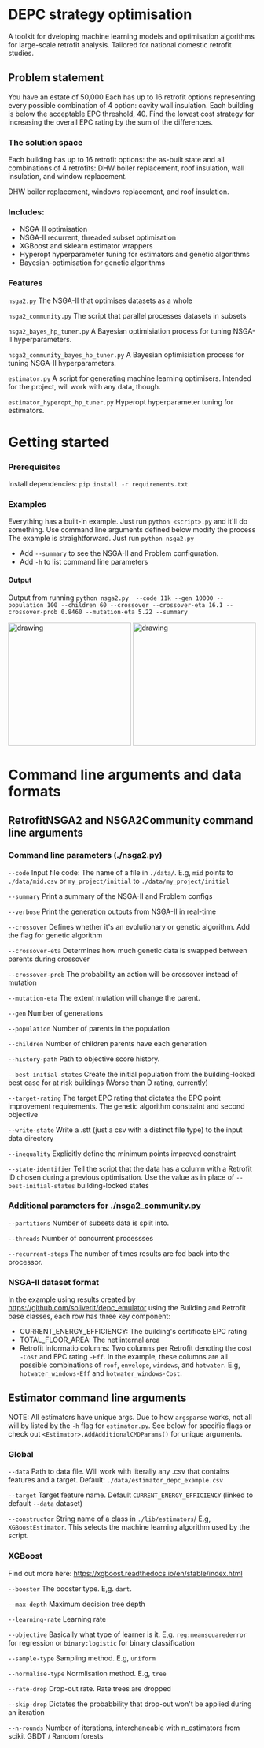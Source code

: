 # DEPC strategy optimisation
A toolkit for dveloping machine learning models and optimisation algorithms for large-scale retrofit analysis. Tailored for national domestic retrofit studies.
## Problem statement
You have an estate of 50,000 Each has up to 16 retrofit options representing every possible combination of 4 option: cavity wall insulation. Each building is below the acceptable EPC threshold, 40. Find the lowest cost strategy for increasing the overall EPC rating by the sum of the differences.
### The solution space
Each building has up to 16 retrofit options: the as-built state and all combinations of 4 retrofits: DHW boiler replacement, roof insulation, wall insulation, and window replacement.

DHW boiler replacement, windows replacement, and roof insulation.
### Includes:
- NSGA-II optimisation
- NSGA-II recurrent, threaded subset optimisation
- XGBoost and sklearn estimator wrappers
- Hyperopt hyperparameter tuning for estimators and genetic algorithms
- Bayesian-optimisation for genetic algorithms
### Features
`nsga2.py` The NSGA-II that optimises datasets as a whole

`nsga2_community.py` The script that parallel processes datasets in subsets

`nsga2_bayes_hp_tuner.py` A Bayesian optimisiation process for tuning NSGA-II hyperparameters.

`nsga2_community_bayes_hp_tuner.py` A Bayesian optimisiation process for tuning NSGA-II hyperparameters.

`estimator.py` A script for generating machine learning optimisers. Intended for the project, will work with any data, though.

`estimator_hyperopt_hp_tuner.py` Hyperopt hyperparameter tuning for estimators.

# Getting started
### Prerequisites
Install dependencies: `pip install -r requirements.txt`
### Examples
Everything has a built-in example. Just run `python <script>.py` and it'll do something. Use command line arguments defined below modify the process
The example is straightforward. Just run `python nsga2.py` 
- Add `--summary` to see the NSGA-II and Problem configuration.
- Add `-h` to list command line parameters
#### Output
Output from running `python nsga2.py  --code 11k --gen 10000 --population 100 --children 60 --crossover --crossover-eta 16.1 --crossover-prob 0.8460 --mutation-eta 5.22 --summary`

<img src="https://github.com/soliverit/depc_nsga2/assets/3307541/d0273235-bc44-4fd7-ad47-eb77cb3def6d)" alt="drawing" height="250"/>
   
<img src="https://github.com/soliverit/depc_nsga2/assets/3307541/edcf9c16-c146-4992-abb3-1bab41408642)" alt="drawing" height="250"/>


# Command line arguments and data formats
## RetrofitNSGA2 and NSGA2Community command line arguments
### Command line parameters (./nsga2.py)
`--code` Input file code: The name of a file in `./data/`. E.g, `mid` points to `./data/mid.csv` or `my_project/initial` to `./data/my_project/initial`

`--summary` Print a summary of the NSGA-II and Problem configs

`--verbose` Print the generation outputs from NSGA-II in real-time

`--crossover` Defines whether it's an evolutionary or genetic algorithm. Add the flag for genetic algorithm

`--crossover-eta`  Determines how much genetic data is swapped between parents during crossover

`--crossover-prob` The probability an action will be crossover instead of mutation

`--mutation-eta`  The extent mutation will change the parent. 

`--gen` Number of generations

`--population` Number of parents in the population

`--children` Number of children parents have each generation

`--history-path` Path to objective score history.

`--best-initial-states` Create the initial population from the building-locked best case for at risk buildings (Worse than D rating, currently)

`--target-rating` The target EPC rating that dictates the EPC point improvement requirements. The genetic algorithm constraint and second objective

`--write-state` Write a .stt (just a csv with a distinct file type) to the input data directory

`--inequality` Explicitly define the minimum points improved constraint

`--state-identifier` Tell the script that the data has a column with a Retrofit ID chosen during a previous optimisation. Use the value as in place of `--best-initial-states` building-locked states
### Additional parameters for ./nsga2_community.py
`--partitions` Number of subsets data is split into.

`--threads` Number of concurrent processses

`--recurrent-steps` The number of times results are fed back into the processor.
### NSGA-II dataset format
In the example using results created by https://github.com/soliverit/depc_emulator using the Building and Retrofit base classes, each row has three key component:

- CURRENT_ENERGY_EFFICIENCY:  The building's certificate EPC rating
- TOTAL_FLOOR_AREA: The net internal area
- Retrofit informatio columns: Two columns per Retrofit denoting the cost `-Cost` and EPC rating `-Eff`. In the example, these columns are all possible combinations of `roof`, `envelope`, `windows`, and `hotwater`. E.g, `hotwater_windows-Eff` and `hotwater_windows-Cost`.

## Estimator command line arguments
NOTE: All estimators have unique args. Due to how `argsparse` works, not all will by listed by the `-h` flag for `estimator.py`. See below for specific flags or check out `<Estimator>.AddAdditionalCMDParams()` for unique arguments.
### Global
`--data` Path to data file. Will work with literally any .csv that contains features and a target. Default: `./data/estimator_depc_example.csv`

`--target` Target feature name. Default `CURRENT_ENERGY_EFFICIENCY` (linked to default `--data` dataset)

`--constructor` String name of a class in `./lib/estimators`/ E.g, `XGBoostEstimator`. This selects the machine learning algorithm used by the script.

### XGBoost
Find out more here: https://xgboost.readthedocs.io/en/stable/index.html 

`--booster` The booster type. E,g. `dart`. 

`--max-depth` Maximum decision tree depth

`--learning-rate` Learning rate

`--objective` Basically what type of learner is it. E,g. `reg:meansquarederror` for regression or `binary:logistic` for binary classification

`--sample-type` Sampling method. E.g, `uniform`

`--normalise-type` Normlisation method. E.g, `tree`

`--rate-drop` Drop-out rate. Rate trees are dropped

`--skip-drop` Dictates the probabbility that drop-out won't be applied during an iteration

`--n-rounds` Number of iterations, interchaneable with n_estimators from scikit GBDT / Random forests













